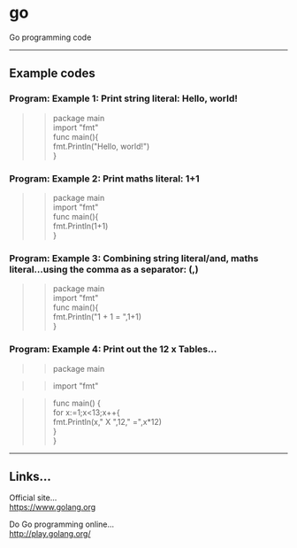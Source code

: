 # go
Go programming code

-----

## Example codes  

### Program: Example 1: Print string literal: Hello, world!

>>package main  
>>import "fmt"  
>>func main(){  
>> fmt.Println("Hello, world!")  
>>}  

### Program: Example 2: Print maths literal: 1+1

>>package main  
>>import "fmt"  
>>func main(){  
>> fmt.Println(1+1)    
>>}  

### Program: Example 3: Combining string literal/and, maths literal...using the comma as a separator: (,)

>>package main  
>>import "fmt"  
>>func main(){  
>> fmt.Println("1 + 1 = ",1+1)    
>>}  

### Program: Example 4: Print out the 12 x Tables...

>>package main  

>>import "fmt"   

>>func main() {  
>>	for x:=1;x<13;x++{  
>>	 fmt.Println(x," X ",12," =",x*12)  
>>	}  
>>}  


-----

## Links...

Official site...  
https://www.golang.org  

Do Go programming online...  
http://play.golang.org/
